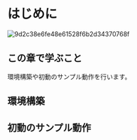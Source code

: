 # はじめに

![9d2c38e6fe48e61528f6b2d34370768f](https://i.gyazo.com/9d2c38e6fe48e61528f6b2d34370768f.png)

## この章で学ぶこと

環境構築や初動のサンプル動作を行います。

## 環境構築

## 初動のサンプル動作